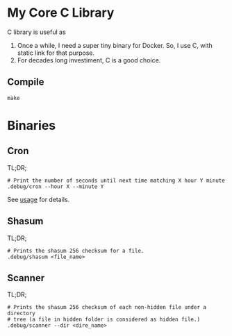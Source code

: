 # My Core C Library

C library is useful as

1. Once a while, I need a super tiny binary for Docker. So, I use C, with
   static link for that purpose.
2. For decades long investiment, C is a good choice.

## Compile

```
make
```

# Binaries

## Cron

TL;DR;

    # Print the number of seconds until next time matching X hour Y minute
    .debug/cron --hour X --minute Y

See [usage](docs/usages/cron.md) for details.

## Shasum

TL;DR;

    # Prints the shasum 256 checksum for a file.
    .debug/shasum <file_name>

## Scanner

TL;DR;

    # Prints the shasum 256 checksum of each non-hidden file under a directory
    # tree (a file in hidden folder is considered as hidden file.)
    .debug/scanner --dir <dire_name>

